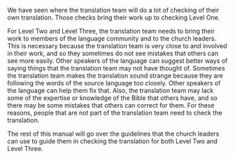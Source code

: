 
We have seen where the translation team will do a lot of checking of their own translation. Those checks bring their work up to checking Level One. 

For Level Two and Level Three, the translation team needs to bring their work to members of the language community and to the church leaders. This is necessary because the translation team is very close to and involved in their work, and so they sometimes do not see mistakes that others can see more easily. Other speakers of the language can suggest better ways of saying things that the translation team may not have thought of. Sometimes the translation team makes the translation sound strange because they are following the words of the source language too closely. Other speakers of the language can help them fix that. Also, the translation team may lack some of the expertise or knowledge of the Bible that others have, and so there may be some mistakes that others can correct for them. For these reasons, people that are not part of the translation team need to check the translation.

The rest of this manual will  go over the guidelines that the church leaders can use to guide them in checking the translation for both Level Two and Level Three.